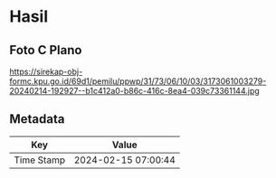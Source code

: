 # Hasil

## Foto C Plano

https://sirekap-obj-formc.kpu.go.id/69d1/pemilu/ppwp/31/73/06/10/03/3173061003279-20240214-192927--b1c412a0-b86c-416c-8ea4-039c73361144.jpg


## Metadata

| Key        | Value               |
| ---------- | ------------------- |
| Time Stamp | 2024-02-15 07:00:44 |



